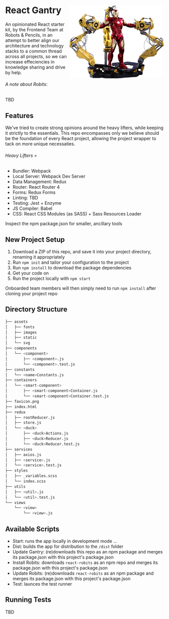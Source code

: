 <h1>
  React Gantry <img align="right" width="300" src="gantry.png"> 
</h1>
An opinionated React starter kit, by the Frontend Team at Robots & Pencils, in an attempt to better align our architecture and technology stacks to a common thread across all projects, so we can increase effeciencies in knowledge sharing and drive by help.

###### A note about Robits:
TBD

## Features

We've tried to create strong opinions around the heavy lifters, while keeping it strictly to the essentials. This repo encompasses only we believe should be the foundation of every React project, allowing the project wrapper to tack on more unique necessaties.

###### Heavy Lifters =
* Bundler: Webpack
* Local Server: Webpack Dev Server
* Data Management: Redux
* Router: React Router 4
* Forms: Redux Forms
* Linting: TBD
* Testing: Jest + Enzyme
* JS Compiler: Babel
* CSS: React CSS Modules (as SASS) + Sass Resources Loader

Inspect the npm package.json for smaller, ancillary tools

## New Project Setup 

1. Download a ZIP of this repo, and save it into your project directory, renaming it appropriately
2. Run `npm init` and tailor your configuration to the project
3. Run `npm install` to download the package dependencies
4. Get your code on
4. Run the project locally with `npm start`

Onboarded team members will then simply need to run `npm install` after cloning your project repo

## Directory Structure

```bash
├── assets
│   ├── fonts
│   ├── images
│   ├── static
│   └── svg
├── components
│   └── <component>
│       ├── <component>.js
│       └── <component>.test.js
├── constants
│   └── <name>Constants.js
├── containers
│   └── <smart-component>
│       ├── <smart-component>Container.js
│       └── <smart-component>Container.test.js
├── favicon.png
├── index.html
├── redux
│   ├── rootReducer.js
│   ├── store.js
│   └── <duck>
│       ├── <duck>Actions.js
│       ├── <duck>Reducer.js
│       └── <duck>Reducer.test.js
├── services
│   ├── axios.js
│   ├── <service>.js
│   └── <service>.test.js
├── styles
│   ├── _variables.scss
│   └── index.scss
├── utils
│   ├── <util>.js
│   └── <util>.test.js
└── views
    └── <view>
        └── <view>.js
```

## Available Scripts

* Start: runs the app locally in development mode ...
* Dist: builds the app for distribution to the `/dist` folder
* Update Gantry: (re)downloads this repo as an npm package and merges its package.json with this project's package.json
* Install Robits: downloads `react-robits` as an npm repo and merges its package.json with this project's package.json
* Update Robits: (re)downloads `react-robits` as an npm package and merges its package.json with this project's package.json
* Test: launces the test runner

## Running Tests

TBD